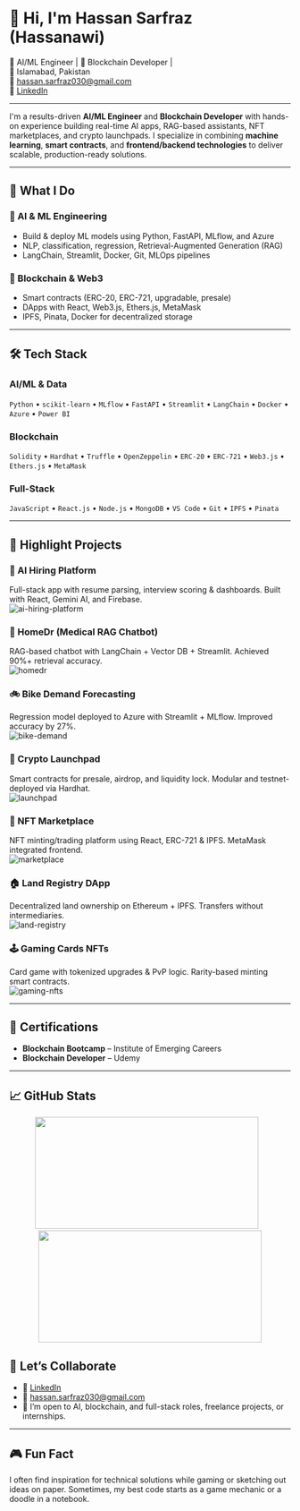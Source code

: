 # 👋 Hi, I'm Hassan Sarfraz (Hassanawi)

🧠 AI/ML Engineer | 🔗 Blockchain Developer |  
📍 Islamabad, Pakistan  
📧 hassan.sarfraz030@gmail.com  
🔗 [LinkedIn](https://www.linkedin.com/in/-hassan-sarfraz) 

---

I'm a results-driven **AI/ML Engineer** and **Blockchain Developer** with hands-on experience building real-time AI apps, RAG-based assistants, NFT marketplaces, and crypto launchpads. I specialize in combining **machine learning**, **smart contracts**, and **frontend/backend technologies** to deliver scalable, production-ready solutions.

---

## 🚀 What I Do

### 🧠 AI & ML Engineering
- Build & deploy ML models using Python, FastAPI, MLflow, and Azure
- NLP, classification, regression, Retrieval-Augmented Generation (RAG)
- LangChain, Streamlit, Docker, Git, MLOps pipelines

### 🔗 Blockchain & Web3
- Smart contracts (ERC-20, ERC-721, upgradable, presale)
- DApps with React, Web3.js, Ethers.js, MetaMask
- IPFS, Pinata, Docker for decentralized storage

---

## 🛠️ Tech Stack

### AI/ML & Data
`Python` • `scikit-learn` • `MLflow` • `FastAPI` • `Streamlit` • `LangChain` • `Docker` • `Azure` • `Power BI`

### Blockchain
`Solidity` • `Hardhat` • `Truffle` • `OpenZeppelin` • `ERC-20` • `ERC-721` • `Web3.js` • `Ethers.js` • `MetaMask`

### Full-Stack
`JavaScript` • `React.js` • `Node.js` • `MongoDB` • `VS Code` • `Git` • `IPFS` • `Pinata`

---

## 🧪 Highlight Projects

### 🤖 AI Hiring Platform
Full-stack app with resume parsing, interview scoring & dashboards. Built with React, Gemini AI, and Firebase.  
![ai-hiring-platform](https://github.com/Hassanawi/ai-hiring-platform/raw/main/demo.gif)

### 💊 HomeDr (Medical RAG Chatbot)
RAG-based chatbot with LangChain + Vector DB + Streamlit. Achieved 90%+ retrieval accuracy.  
![homedr](https://github.com/Hassanawi/HomeDr/raw/main/demo.gif)

### 🚲 Bike Demand Forecasting
Regression model deployed to Azure with Streamlit + MLflow. Improved accuracy by 27%.  
![bike-demand](https://github.com/Hassanawi/bike-sharing-forecast/raw/main/demo.gif)

### 🚀 Crypto Launchpad
Smart contracts for presale, airdrop, and liquidity lock. Modular and testnet-deployed via Hardhat.  
![launchpad](https://github.com/Hassanawi/crypto-launchpad/raw/main/demo.gif)

### 🎨 NFT Marketplace
NFT minting/trading platform using React, ERC-721 & IPFS. MetaMask integrated frontend.  
![marketplace](https://github.com/Hassanawi/nft-marketplace/raw/main/demo.gif)

### 🏠 Land Registry DApp
Decentralized land ownership on Ethereum + IPFS. Transfers without intermediaries.  
![land-registry](https://github.com/Hassanawi/land-registry/raw/main/demo.gif)

### 🕹️ Gaming Cards NFTs
Card game with tokenized upgrades & PvP logic. Rarity-based minting smart contracts.  
![gaming-nfts](https://github.com/Hassanawi/nft-gaming-cards/raw/main/demo.gif)

---

## 🏅 Certifications

- **Blockchain Bootcamp** – Institute of Emerging Careers  
- **Blockchain Developer** – Udemy

---
## 📈 GitHub Stats

<p align="center">
  <img src="https://github-readme-stats.vercel.app/api?username=Hassanawi&show_icons=true&theme=tokyonight" width="400px" height="200px"/>
  &nbsp;&nbsp;
  <img src="https://github-readme-stats.vercel.app/api/top-langs/?username=Hassanawi&layout=compact&theme=tokyonight" width="400px" height="200px"/>
</p>


## 📢 Let’s Collaborate

- 🔗 [LinkedIn](https://www.linkedin.com/in/-hassan-sarfraz)  
- 📧 hassan.sarfraz030@gmail.com  
- 💼 I’m open to AI, blockchain, and full-stack roles, freelance projects, or internships.

---

## 🎮 Fun Fact
I often find inspiration for technical solutions while gaming or sketching out ideas on paper. Sometimes, my best code starts as a game mechanic or a doodle in a notebook.

